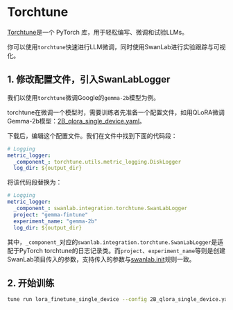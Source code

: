 # Torchtune

[Torchtune](https://github.com/pytorch/torchtune)是一个 PyTorch 库，用于轻松编写、微调和试验LLMs。

你可以使用`torchtune`快速进行LLM微调，同时使用SwanLab进行实验跟踪与可视化。

## 1. 修改配置文件，引入SwanLabLogger

我们以使用`torchtune`微调Google的`gemma-2b`模型为例。

torchtune在微调一个模型时，需要训练者先准备一个配置文件，如用QLoRA微调Gemma-2b模型：[2B_qlora_single_device.yaml](https://github.com/pytorch/torchtune/blob/main/recipes/configs/gemma/2B_qlora_single_device.yaml)。

下载后，编辑这个配置文件。我们在文件中找到下面的代码段：

```yaml
# Logging
metric_logger:
  _component_: torchtune.utils.metric_logging.DiskLogger
  log_dir: ${output_dir}
```

将该代码段替换为：

```yaml
# Logging
metric_logger:
  _component_: swanlab.integration.torchtune.SwanLabLogger
  project: "gemma-fintune"
  experiment_name: "gemma-2b"
  log_dir: ${output_dir}
```

其中，`_component_`对应的`swanlab.integration.torchtune.SwanLabLogger`是适配于PyTorch torchtune的日志记录类。而`project`、`experiment_name`等则是创建SwanLab项目传入的参数，支持传入的参数与[swanlab.init](/zh/api/py-init.html)规则一致。


## 2. 开始训练

```bash
tune run lora_finetune_single_device --config 2B_qlora_single_device.yaml
```